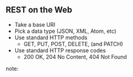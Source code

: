 ##  REST on the Web

* Take a base URI
* Pick a data type (JSON, XML, Atom, etc)
* Use standard HTTP methods
  * GET, PUT, POST, DELETE, (and PATCH)
* Use standard HTTP response codes
  * 200 OK, 204 No Content, 404 Not Found

note:

